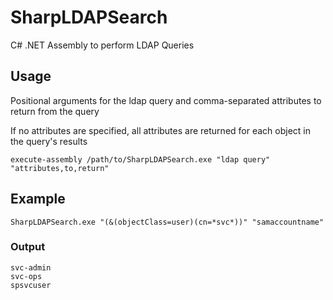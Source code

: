 # SharpLDAPSearch
C# .NET Assembly to perform LDAP Queries


## Usage
Positional arguments for the ldap query and comma-separated attributes to return from the query

If no attributes are specified, all attributes are returned for each object in the query's results 
```
execute-assembly /path/to/SharpLDAPSearch.exe "ldap query" "attributes,to,return"
```

## Example
```
SharpLDAPSearch.exe "(&(objectClass=user)(cn=*svc*))" "samaccountname"
```
### Output
```
svc-admin
svc-ops
spsvcuser
```

